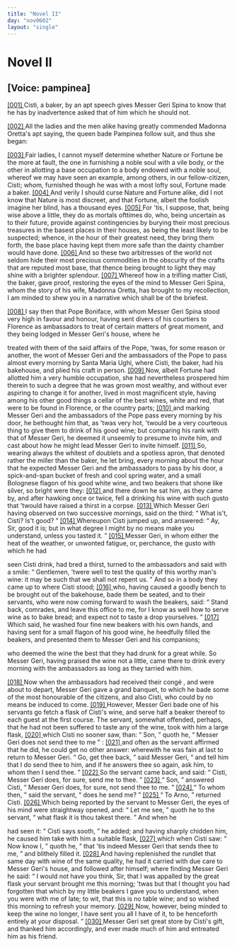 ```yaml
---
title: "Novel II"
day: "nov0602"
layout: "single"
---
```

<div id="nov0602" type="novella" who="pampinea">
 <h1>
  Novel II
 </h1>
 <p>
  <h2>
   [Voice: pampinea]
  </h2>
 </p>
 <argument>
  <p>
   <a href="{{ site.baseurl }}itDecameron/nov0602#p06020001">
    [001]
   </a>
   Cisti, a baker, by an apt speech gives Messer Geri
Spina to know that he has by inadvertence asked that of him which he should
not.
  </p>
 </argument>
 <div3 type="commentary" who="author">
  <p>
   <a href="{{ site.baseurl }}itDecameron/nov0602#p06020002">
    [002]
   </a>
   All
   the ladies and the men alike having greatly
	commended Madonna Oretta's apt saying, the queen bade Pampinea follow suit, and thus she
	began:
  </p>
 </div3>
 <div3 type="commentary" who="pampinea">
  <p>
   <a href="{{ site.baseurl }}itDecameron/nov0602#p06020003">
    [003]
   </a>
   Fair ladies, I cannot myself determine whether Nature or Fortune be the
	more at fault, the one in furnishing a noble soul with a vile body, or the other in
	allotting a base occupation to a body endowed with a noble soul, whereof we may have seen
	an example, among others, in our fellow-citizen, Cisti; whom, furnished though he was with
	a most lofty soul, Fortune made a baker.
   <a href="{{ site.baseurl }}itDecameron/nov0602#p06020004">
    [004]
   </a>
   And verily I should
	curse Nature and Fortune alike, did I not know that Nature is most discreet, and that
	Fortune, albeit the foolish imagine her blind, has a thousand eyes.
   <a href="{{ site.baseurl }}itDecameron/nov0602#p06020005">
    [005]
   </a>
   For 'tis, I suppose, that, being wise above a little, they do as mortals
	ofttimes do, who, being uncertain as to their future, provide against contingencies by
	burying their most precious treasures in the basest places in their houses, as being the
	least likely to be suspected; whence, in the hour of their greatest need, they bring them
	forth, the base place having kept them more safe than the dainty chamber would have
	done.
   <a href="{{ site.baseurl }}itDecameron/nov0602#p06020006">
    [006]
   </a>
   And so these two arbitresses of the world not seldom hide
	their most precious commodities in the obscurity of the crafts that are reputed most base,
	that thence being brought to light they may shine with a brighter splendour.
   <a href="{{ site.baseurl }}itDecameron/nov0602#p06020007">
    [007]
   </a>
   Whereof how in a trifling matter Cisti, the baker, gave proof, restoring
	the eyes of the mind to Messer Geri Spina, whom the story of his wife, Madonna Oretta, has
	brought to my recollection, I am minded to shew you in a narrative which shall be of the
	briefest.
  </p>
 </div3>
 <p>
  <a href="{{ site.baseurl }}itDecameron/nov0602#p06020008">
   [008]
  </a>
  I say then that Pope Boniface, with whom
Messer Geri Spina
 stood very high in favour and honour, having sent divers
of his
 courtiers to Florence as ambassadors to treat of certain matters of
great
 moment, and they being lodged in Messer Geri's house, where he

treated with them of the said affairs of the Pope, 'twas, for some
 reason
or another, the wont of Messer Geri and the ambassadors of
 the Pope to
pass almost every morning by Santa Maria Ughi, where
 Cisti, the baker, had
his bakehouse, and plied his craft in person.
  <a href="{{ site.baseurl }}itDecameron/nov0602#p06020009">
   [009]
  </a>
  Now, albeit Fortune had
allotted him a very humble occupation, she
 had nevertheless prospered him
therein to such a degree that he was
 grown most wealthy, and without ever
aspiring to change it for
 another, lived in most magnificent style, having
among his other good
 things a cellar of the best wines, white and red,
that were to be found
 in Florence, or the country parts;
  <a href="{{ site.baseurl }}itDecameron/nov0602#p06020010">
   [010]
  </a>
  and marking
Messer Geri and the
 ambassadors of the Pope pass every morning by his
door, he bethought
 him that, as 'twas very hot, 'twould be a very
courteous thing to give
 them to drink of his good wine; but comparing his
rank with that
 of Messer Geri, he deemed it unseemly to presume to invite
him,
 and cast about how he might lead Messer Geri to invite himself.
  <a href="{{ site.baseurl }}itDecameron/nov0602#p06020011">
   [011]
  </a>
  So,
wearing always the whitest of doublets and a spotless apron, that
 denoted
rather the miller than the baker, he let bring, every morning
 about the
hour that he expected Messer Geri and the ambassadors to
 pass by his door,
a spick-and-span bucket of fresh and cool spring
 water, and a small
Bolognese flagon of his good white wine, and two
 beakers that shone like
silver, so bright were they:
  <a href="{{ site.baseurl }}itDecameron/nov0602#p06020012">
   [012]
  </a>
  and there down
 he sat him, as they came by,
and after hawking once or twice, fell a
 drinking his wine with such gusto
that 'twould have raised a thirst
 in a corpse.
  <a href="{{ site.baseurl }}itDecameron/nov0602#p06020013">
   [013]
  </a>
  Which Messer Geri having
observed on two successive
 mornings, said on the third:
  <q direct="unspecified">
   What is't,
Cisti? Is't good?
  </q>
  <a href="{{ site.baseurl }}itDecameron/nov0602#p06020014">
   [014]
  </a>
  Whereupon Cisti jumped up, and answered:
  <q direct="unspecified">
   Ay, Sir,
good it is;
 but in what degree I might by no means make you understand,
unless
 you tasted it.
  </q>
  <a href="{{ site.baseurl }}itDecameron/nov0602#p06020015">
   [015]
  </a>
  Messer Geri, in whom either the heat of the
weather,
 or unwonted fatigue, or, perchance, the gusto with which he had

seen Cisti drink, had bred a thirst, turned to the ambassadors and
 said
with a smile:
  <q direct="unspecified">
   Gentlemen, 'twere well to test the quality of
 this worthy
man's wine: it may be such that we shall not repent
 us.
  </q>
  And so in a
body they came up to where Cisti stood;
  <a href="{{ site.baseurl }}itDecameron/nov0602#p06020016">
   [016]
  </a>
  who,
 having caused a goodly bench
to be brought out of the bakehouse,
  bade them be seated, and to
their servants, who were now coming
 forward to wash the beakers, said:
  <q direct="unspecified">
   Stand back, comrades, and
 leave this office to me, for I know as well
how to serve wine as to
 bake bread; and expect not to taste a drop
yourselves.
  </q>
  <a href="{{ site.baseurl }}itDecameron/nov0602#p06020017">
   [017]
  </a>
  Which said,
 he washed four fine new beakers with his own
hands, and having
 sent for a small flagon of his good wine, he heedfully
filled the
 beakers, and presented them to Messer Geri and his companions;

who deemed the wine the best that they had drunk for a great while.
 So
Messer Geri, having praised the wine not a little, came there to
 drink
every morning with the ambassadors as long as they tarried
 with
him.
 </p>
 <p>
  <a href="{{ site.baseurl }}itDecameron/nov0602#p06020018">
   [018]
  </a>
  Now when the ambassadors had received their
  cong&egrave;
  , and were
 about to depart, Messer Geri
gave a grand banquet, to which he bade
 some of the most honourable of the
citizens, and also Cisti, who could
 by no means be induced to come.
  <a href="{{ site.baseurl }}itDecameron/nov0602#p06020019">
   [019]
  </a>
  However, Messer Geri bade one
 of his servants go fetch a flask of Cisti's
wine, and serve half a beaker
 thereof to each guest at the first course.
The servant, somewhat
 offended, perhaps, that he had not been suffered to
taste any of the
 wine, took with him a large flask,
  <a href="{{ site.baseurl }}itDecameron/nov0602#p06020020">
   [020]
  </a>
  which Cisti no sooner
saw, than:
  <q direct="unspecified">
   Son,
  </q>
  quoth he,
  <q direct="unspecified">
   Messer Geri does not send thee to
me
  </q>
  :
  <a href="{{ site.baseurl }}itDecameron/nov0602#p06020021">
   [021]
  </a>
  and
 often as the servant affirmed that he did, he could get no
other answer:
 wherewith he was fain at last to return to Messer Geri.
  <q direct="unspecified">
   Go, get
 thee back,
  </q>
  said Messer Geri,
  <q direct="unspecified">
   and tell him that I do send
thee
 to him, and if he answers thee so again, ask him, to whom then
 I
send thee.
  </q>
  <a href="{{ site.baseurl }}itDecameron/nov0602#p06020022">
   [022]
  </a>
  So the servant came back, and said:
  <q direct="unspecified">
   Cisti, Messer
 Geri
does, for sure, send me to thee.
  </q>
  <a href="{{ site.baseurl }}itDecameron/nov0602#p06020023">
   [023]
  </a>
  <q direct="unspecified">
   Son,
  </q>
  answered Cisti,
  <q direct="unspecified">
   Messer
 Geri does, for sure, not send thee to me.
  </q>
  <a href="{{ site.baseurl }}itDecameron/nov0602#p06020024">
   [024]
  </a>
  <q direct="unspecified">
   To whom
then,
  </q>
  said
 the servant,
  <q direct="unspecified">
   does he send me?
  </q>
  <a href="{{ site.baseurl }}itDecameron/nov0602#p06020025">
   [025]
  </a>
  <q direct="unspecified">
   To Arno,
  </q>
  returned Cisti.
  <a href="{{ site.baseurl }}itDecameron/nov0602#p06020026">
   [026]
  </a>
  Which being reported by the servant to Messer Geri, the
eyes of
 his mind were straightway opened, and:
  <q direct="unspecified">
   Let me see,
  </q>
  quoth
he
 to the servant,
  <q direct="unspecified">
   what flask it is thou takest there.
  </q>
  And when he

had seen it:
  <q direct="unspecified">
   Cisti says sooth,
  </q>
  he added; and having sharply
 chidden
him, he caused him take with him a suitable flask,
  <a href="{{ site.baseurl }}itDecameron/nov0602#p06020027">
   [027]
  </a>
  which
 when Cisti saw:
  <q direct="unspecified">
   Now know I,
  </q>
  quoth he,
  <q direct="unspecified">
   that 'tis indeed Messer
 Geri that sends
thee to me,
  </q>
  and blithely filled it.
  <a href="{{ site.baseurl }}itDecameron/nov0602#p06020028">
   [028]
  </a>
  And having
 replenished the rundlet
that same day with wine of the same quality,
 he had it carried with due
care to Messer Geri's house, and followed
 after himself; where finding
Messer Geri he said:
  <q direct="unspecified">
   I would not
   have you think, Sir, that I
was appalled by the great flask your servant
 brought me this morning;
'twas but that I thought you had forgotten
 that which by my little beakers
I gave you to understand, when you
 were with me of late; to wit, that this
is no table wine; and so
 wished this morning to refresh your memory.
   <a href="{{ site.baseurl }}itDecameron/nov0602#p06020029">
    [029]
   </a>
   Now,
however, being
 minded to keep the wine no longer, I have sent you all I
have of it,
 to be henceforth entirely at your disposal.
  </q>
  <a href="{{ site.baseurl }}itDecameron/nov0602#p06020030">
   [030]
  </a>
  Messer Geri
set great
 store by Cisti's gift, and thanked him accordingly, and ever
made
 much of him and entreated him as his friend.
 </p>
</div>
